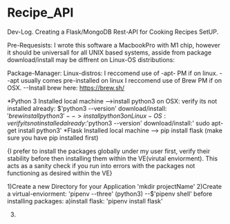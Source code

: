 # Recipe_API

Dev-Log. Creating a Flask/MongoDB Rest-API for Cooking Recipes SetUP.


Pre-Requesists:
I wrote this software a MacbookPro with M1 chip, however it should be universall for all UNIX based systems,
asside from package download/install may be diffrent on Linux-OS distributions:

Package-Manager:
Linux-distros:
I reccomend use of -apt- PM if on linux.
	--apt usually comes pre-installed on linux
I reccomend use of Brew PM if on OSX.
	--Install brew here: https://brew.sh/


*Python 3 Installed local machine
	-->install python3 on OSX: 
			verify its not installed already: $'python3 --version'
			download/install: $'brew install python3'
	--> install python3 on Linux-OS:
			verify its not installed already:$'python3 --version'
			download/install:' sudo apt-get install python3'
*Flask Installed local machine
	--> pip install flask (make sure you have pip installed first) 

{I prefer to install the packages globally under my user 
 first, verify their stability before then installing them within 
 the VE(virutal enviorment).
 This acts as a sanity check if you run into errors with the packages
 not functioning as desired within the VE}


1)Create a new Directory for your Application 'mkdir projectName'
2)Create a virtual-enviorment:  'pipenv --three' (python3)
	--$'pipenv shell' before installing packages: 
	a)install flask: 'pipenv install flask'
	
3)
